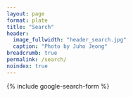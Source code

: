 ```yaml
---
layout: page
format: plate
title: "Search"
header:
  image_fullwidth: "header_search.jpg"
  caption: "Photo by Juho Jeong"
breadcrumb: true
permalink: /search/
noindex: true
---
```


{% include google-search-form %}
